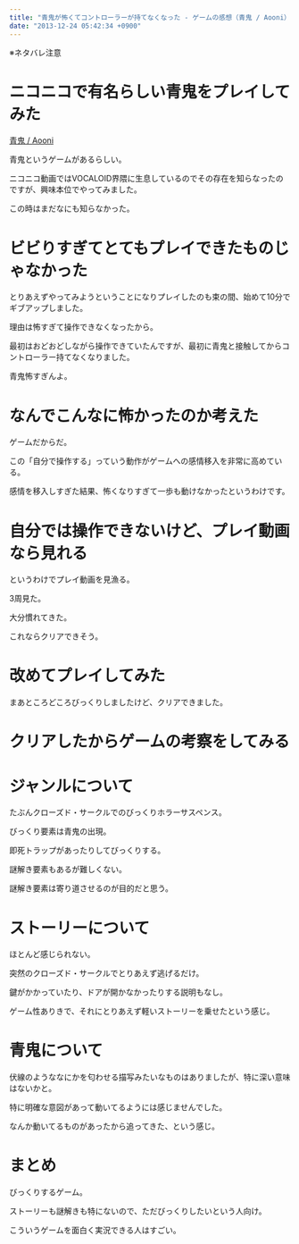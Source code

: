 ```yaml
---
title: "青鬼が怖くてコントローラーが持てなくなった - ゲームの感想（青鬼 / Aooni）"
date: "2013-12-24 05:42:34 +0900"
---
```


※ネタバレ注意

# ニコニコで有名らしい青鬼をプレイしてみた

[青鬼 / Aooni](http://mygames888.info/aooni.html)

青鬼というゲームがあるらしい。

ニコニコ動画ではVOCALOID界隈に生息しているのでその存在を知らなったのですが、興味本位でやってみました。

この時はまだなにも知らなかった。

# ビビりすぎてとてもプレイできたものじゃなかった

とりあえずやってみようということになりプレイしたのも束の間、始めて10分でギブアップしました。

理由は怖すぎて操作できなくなったから。

最初はおどおどしながら操作できていたんですが、最初に青鬼と接触してからコントローラー持てなくなりました。

青鬼怖すぎんよ。

# なんでこんなに怖かったのか考えた

ゲームだからだ。

この「自分で操作する」っていう動作がゲームへの感情移入を非常に高めている。

感情を移入しすぎた結果、怖くなりすぎて一歩も動けなかったというわけです。

# 自分では操作できないけど、プレイ動画なら見れる

というわけでプレイ動画を見漁る。

3周見た。

大分慣れてきた。

これならクリアできそう。

# 改めてプレイしてみた

まあところどころびっくりしましたけど、クリアできました。

# クリアしたからゲームの考察をしてみる

# ジャンルについて

たぶんクローズド・サークルでのびっくりホラーサスペンス。

びっくり要素は青鬼の出現。

即死トラップがあったりしてびっくりする。

謎解き要素もあるが難しくない。

謎解き要素は寄り道させるのが目的だと思う。

# ストーリーについて

ほとんど感じられない。

突然のクローズド・サークルでとりあえず逃げるだけ。

鍵がかかっていたり、ドアが開かなかったりする説明もなし。

ゲーム性ありきで、それにとりあえず軽いストーリーを乗せたという感じ。

# 青鬼について

伏線のようななにかを匂わせる描写みたいなものはありましたが、特に深い意味はないかと。

特に明確な意図があって動いてるようには感じませんでした。

なんか動いてるものがあったから追ってきた、という感じ。

# まとめ

びっくりするゲーム。

ストーリーも謎解きも特にないので、ただびっくりしたいという人向け。

こういうゲームを面白く実況できる人はすごい。
